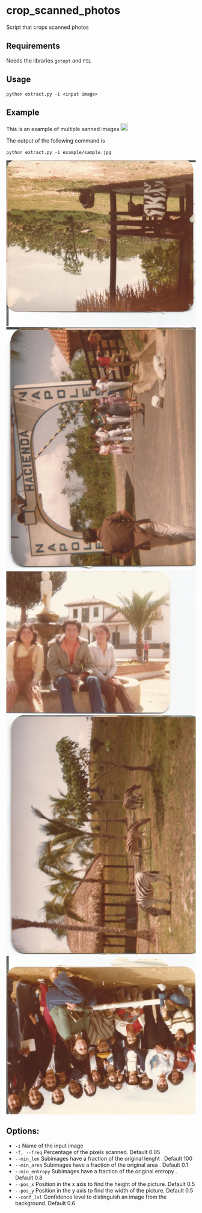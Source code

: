# crop_scanned_photos

Script that crops scanned photos

## Requirements

Needs the libraries `getopt` and `PIL`


## Usage

```
python extract.py -i <input image>
```


## Example

This is an example of multiple sanned images 
<img src="example/sample.jpg" width=20% height=20%>

The output of the following command is
```
python extract.py -i example/sample.jpg
```
![Img0](example/sample_0.jpg)
![Img1](example/sample_1.jpg)
![Img2](example/sample_2.jpg)
![Img3](example/sample_3.jpg)
![Img4](example/sample_4.jpg)


## Options:

* `-i`  Name of the input image
* `-f, --freq` Percentage of the pixels scanned. Default 0.05
* `--min_len` Subimages have a fraction of the original lenght . Default 100
* `--min_area` Subimages have a fraction of the original area . Default 0.1
* `--min_entropy` Subimages have a fraction of the original entropy . Default 0.8
* `--pos_x` Position in the x axis to find the height of the picture. Default 0.5
* `--pos_y` Position in the y axis to find the width of the picture. Default 0.5
* `--conf_lvl` Confidence level to distinguish an image from the background. Default 0.6


